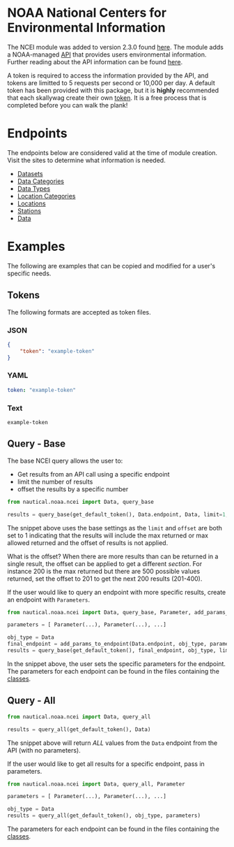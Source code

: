 # NOAA National Centers for Environmental Information

The NCEI module was added to version 2.3.0 found [here](../../nautical.noaa.ncei). The module adds a NOAA-managed [API](https://www.ncei.noaa.gov/) that provides users environmental information.
Further reading about the API information can be found [here](https://www.ncdc.noaa.gov/cdo-web/webservices/v2#gettingStarted).

A token is required to access the information provided by the API, and tokens are limitted to 5 requests per second or 10,000 per day. A default token has been provided with this package, but
it is **highly** recommended that each skallywag create their own [token](https://www.ncdc.noaa.gov/cdo-web/token). It is a free process that is completed before you can walk the plank!

# Endpoints

The endpoints below are considered valid at the time of module creation. Visit the sites to determine what information is needed.

- [Datasets](https://www.ncdc.noaa.gov/cdo-web/webservices/v2#datasets)
- [Data Categories](https://www.ncdc.noaa.gov/cdo-web/webservices/v2#dataCategories)
- [Data Types](https://www.ncdc.noaa.gov/cdo-web/webservices/v2#dataTypes)
- [Location Categories](https://www.ncdc.noaa.gov/cdo-web/webservices/v2#locationCategories)
- [Locations](https://www.ncdc.noaa.gov/cdo-web/webservices/v2#locations)
- [Stations](https://www.ncdc.noaa.gov/cdo-web/webservices/v2#stations)
- [Data](https://www.ncdc.noaa.gov/cdo-web/webservices/v2#data)

# Examples

The following are examples that can be copied and modified for a user's specific needs.

## Tokens

The following formats are accepted as token files.

### JSON

```json
{
    "token": "example-token"
}
```

### YAML

```yaml
token: "example-token"
```

### Text
```
example-token
```

## Query - Base

The base NCEI query allows the user to:
- Get results from an API call using a specific endpoint
- limit the number of results
- offset the results by a specific number

```python
from nautical.noaa.ncei import Data, query_base

results = query_base(get_default_token(), Data.endpoint, Data, limit=1, offset=1)
```

The snippet above uses the base settings as the `limit` and `offset` are both set to 1
indicating that the results will include the max returned or max allowed returned and the
offset of results is not applied.

What is the offset? When there are more results than can be returned in a single result, the offset
can be applied to get a different _section_. For instance 200 is the max returned but there are 500 possible
values returned, set the offset to 201 to get the next 200 results (201-400).

If the user would like to query an endpoint with more specific results, create an endpoint with `Parameters`.

```python
from nautical.noaa.ncei import Data, query_base, Parameter, add_params_to_endpoint

parameters = [ Parameter(...), Parameter(...), ...]

obj_type = Data
final_endpoint = add_params_to_endpoint(Data.endpoint, obj_type, parameters)
results = query_base(get_default_token(), final_endpoint, obj_type, limit=1, offset=1)
```

In the snippet above, the user sets the specific parameters for the endpoint. The parameters for each endpoint can be
found in the files containing the [classes](../../nautical/noaa/ncei/).

## Query - All

```python
from nautical.noaa.ncei import Data, query_all

results = query_all(get_default_token(), Data)
```

The snippet above will return *ALL* values from the `Data` endpoint from the API (with no parameters).

If the user would like to get all results for a specific endpoint, pass in parameters.

```python
from nautical.noaa.ncei import Data, query_all, Parameter

parameters = [ Parameter(...), Parameter(...), ...]

obj_type = Data
results = query_all(get_default_token(), obj_type, parameters)
```

The parameters for each endpoint can be found in the files containing the [classes](../../nautical/noaa/ncei/).
